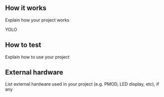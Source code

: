 <!---

This file is used to generate your project datasheet. Please fill in the information below and delete any unused
sections.

You can also include images in this folder and reference them in the markdown. Each image must be less than
512 kb in size, and the combined size of all images must be less than 1 MB.
-->

## How it works

Explain how your project works

YOLO

## How to test

Explain how to use your project

## External hardware

List external hardware used in your project (e.g. PMOD, LED display, etc), if any
